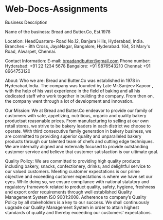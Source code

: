 # Web-Docs-Assignments


Business Description


Name of the business: Bread and Butter.Co, Est.1978

Location: 
HeadQuarters- Road No.12, Banjara Hills, Hyderabad, India.
Branches - 8th Cross, JayaNagar, Bangalore, Hyderabad.
  	   164, St Mary's Road, Alwarpet, Chennai.


Contact Information:
E-mail: breadandbutter@gmail.com
Phone number:
Hyderabad: +91 22 1234 5678
Bangalore: +91 9876543210
Chennai: +91 8964753120


About:
Who we are:
Bread and Butter.Co was established in 1978 in Hyderabad,India. The company was founded by Late Mr.Sanjeev Kapoor
, with the help of his vast experience in the field of baking and all his dedicated staff who 
work together in building the company. From then on, the company went through a lot of development and innovation.

Our Mission:
We at Bread and Butter.Co endeavor to provide our family of customers with safe, appetizing, nutritious, 
organic and quality bakery productsat reasonable prices. From manufacturing to selling at our own retail stores, 
we strive to be bakery leaders
in each district we choose to operate. With third consecutive family generation in bakery business, we are 
committed to providing superior quality and unparalleled bakery products through our talented team of chefs
and cutting edge techniques. We are internally aligned and externally focused to provide outstanding customer 
service and believe that customer satisfaction is our ultimate goal.

Quality Policy:
We are committed to providing high quality products including bakery, snacks, confectionery, drinks; and 
delightful service to our valued customers. Meeting customer expectations is our prime objective and exceeding
customer expectations is where we have set our eyes. While doing so, we ensure compliance with national 
statutory and regulatory framework related to product quality, safety, hygiene, freshness and export order 
requirements through well established Quality Management System ISO 9001:2008. Adherence to company’s Quality
Policy by all stakeholders is a key to our success. We shall continuously upgrade our Quality Management System 
in order to attain highest standards of quality and thereby exceeding our customers’ expectations.

